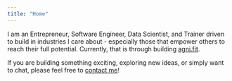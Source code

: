 ```yaml
---
title: "Home"
---
```



I am an Entrepreneur, Software Engineer, Data Scientist, and Trainer driven to build in industries I care about - especially those that empower others to reach their full potential. Currently, that is through building [agni.fit](https://agni.fit).

If you are building something exciting, exploring new ideas, or simply want to chat, please feel free to [contact me](mailto:shreyan.nageswaran@outlook.com)!
